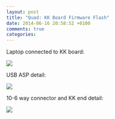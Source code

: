 ```yaml
---
layout: post
title: "Quad: KK Board Firmware Flash"
date: 2014-06-16 20:58:52 +0100
comments: true
categories: 
---
```


Laptop connected to KK board:

![](https://files.ianrenton.com/sites/quadcopter/55.jpg)

USB ASP detail:

![](https://files.ianrenton.com/sites/quadcopter/56.jpg)

10-6 way connector and KK end detail:

![](https://files.ianrenton.com/sites/quadcopter/57.jpg)
